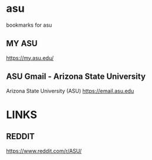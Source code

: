 # asu
bookmarks for asu

## MY ASU

https://my.asu.edu/

## ASU Gmail - Arizona State University
Arizona State University (ASU)
https://email.asu.edu

# LINKS

## REDDIT
https://www.reddit.com/r/ASU/
